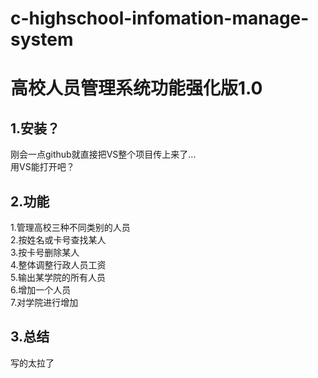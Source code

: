 # c-highschool-infomation-manage-system
高校人员管理系统功能强化版1.0
====
1.安装？
------

刚会一点github就直接把VS整个项目传上来了...<br>
用VS能打开吧？

2.功能
-------
1.管理高校三种不同类别的人员<br>
2.按姓名或卡号查找某人<br>
3.按卡号删除某人<br>
4.整体调整行政人员工资<br>
5.输出某学院的所有人员<br>
6.增加一个人员<br>
7.对学院进行增加<br>

3.总结
-----
写的太拉了
